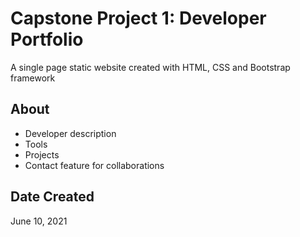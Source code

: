 # Capstone Project 1: Developer Portfolio

A single page static website created with HTML, CSS and Bootstrap framework

## About

* Developer description
* Tools
* Projects
* Contact feature for collaborations

## Date Created

June 10, 2021
